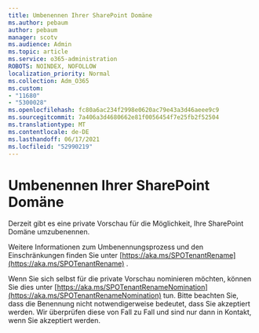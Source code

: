 ```yaml
---
title: Umbenennen Ihrer SharePoint Domäne
ms.author: pebaum
author: pebaum
manager: scotv
ms.audience: Admin
ms.topic: article
ms.service: o365-administration
ROBOTS: NOINDEX, NOFOLLOW
localization_priority: Normal
ms.collection: Adm_O365
ms.custom:
- "11680"
- "5300028"
ms.openlocfilehash: fc80a6ac234f2998e0620ac79e43a3d46aeee9c9
ms.sourcegitcommit: 7a406a3d4680662e81f0056454f7e25fb2f52504
ms.translationtype: MT
ms.contentlocale: de-DE
ms.lasthandoff: 06/17/2021
ms.locfileid: "52990219"
---
```

# <a name="rename-your-sharepoint-domain"></a>Umbenennen Ihrer SharePoint Domäne

Derzeit gibt es eine private Vorschau für die Möglichkeit, Ihre SharePoint Domäne umzubenennen.

Weitere Informationen zum Umbenennungsprozess und den Einschränkungen finden Sie unter [https://aka.ms/SPOTenantRename](https://aka.ms/SPOTenantRename) .

Wenn Sie sich selbst für die private Vorschau nominieren möchten, können Sie dies unter [https://aka.ms/SPOTenantRenameNomination](https://aka.ms/SPOTenantRenameNomination) tun. Bitte beachten Sie, dass die Benennung nicht notwendigerweise bedeutet, dass Sie akzeptiert werden. Wir überprüfen diese von Fall zu Fall und sind nur dann in Kontakt, wenn Sie akzeptiert werden.
